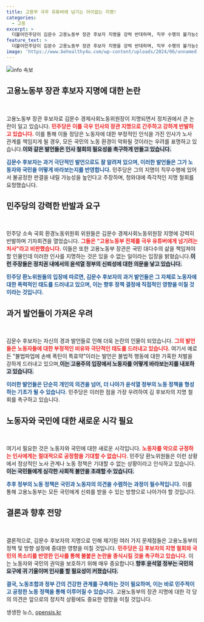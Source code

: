 ```yaml
---
title: 고용부 극우 유튜버에 넘기는 어이없는 지명!
categories:
  - 고용
excerpt: >
  더불어민주당이 김문수 고용노동부 장관 후보자 지명을 강력 반대하며, 직무 수행의 불가능성을 강조했다. 극우 발언이 충격을 주는 가운데, 노사관계의 정상화가 우려된다. 윤 대통령에게 지명 철회를 촉구!
feature_text: >
  더불어민주당이 김문수 고용노동부 장관 후보자 지명을 강력 반대하며, 직무 수행의 불가능성을 강조했다. 극우 발언이 충격을 주는 가운데, 노사관계의 정상화가 우려된다. 윤 대통령에게 지명 철회를 촉구!
image: 'https://www.behealthy4u.com/wp-content/uploads/2024/06/unnamed-file.png'
---
```


<p><img src="https://www.behealthy4u.com/wp-content/uploads/2024/06/unnamed-file.png" alt="info 속보" /></p>

<h2 data-ke-size="size26">고용노동부 장관 후보자 지명에 대한 논란</h2>

<p data-ke-size="size16">&nbsp;</p>

<p>고용노동부 장관 후보자로 김문수 경제사회노동위원장이 지명되면서 정치권에서 큰 논란이 일고 있습니다. <b><span style="color: #ee2323;">민주당은 이를 극우 인사의 장관 지명으로 간주하고 강하게 반발하고 있습니다.</span></b> 이를 통해 이들 정당은 노동자에 대한 부정적인 인식을 가진 인사가 노사 관계를 책임지게 될 경우, 모든 국민의 노동 환경이 악화될 것이라는 우려를 표명하고 있습니다.<b><span style="background-color: #21538527;">이와 같은 발언들은 인사 철회의 필요성을 촉구하게 만들고 있습니다.</span></b></p>

<p><b><span style="color: #1a5490;">김문수 후보자는 과거 극단적인 발언으로도 잘 알려져 있으며, 이러한 발언들은 그가 노동자와 국민을 어떻게 바라보는지를 반영합니다.</span></b> 민주당은 그의 지명이 직무수행에 있어서 불공정한 판결을 내릴 가능성을 높인다고 주장하며, 청와대에 즉각적인 지명 철회를 요청했습니다.</p>

<h2 data-ke-size="size26">민주당의 강력한 반발과 요구</h2>

<p data-ke-size="size16">&nbsp;</p>

<p>민주당 소속 국회 환경노동위원회 위원들은 김문수 경제사회노동위원장 지명에 강력히 반발하며 기자회견을 열었습니다. <b><span style="color: #ee2323;">그들은 "고용노동부 전체를 극우 유튜버에게 넘기려는 처사"라고 비판했습니다.</span></b> 이들은 또한 고용노동부 장관은 국민 대다수의 삶을 책임져야 할 인물인데 이러한 인사를 지명하는 것은 있을 수 없는 일이라는 입장을 밝혔습니다.<b><span style="background-color: #21538527;">이런 주장들은 정치권 내에서의 윤석열 정부의 신뢰성에 대한 의문을 낳고 있습니다.</span></b></p>

<p><b><span style="color: #1a5490;">민주당 환노위원들의 입장에 따르면, 김문수 후보자의 과거 발언들은 그 자체로 노동자에 대한 폭력적인 태도를 드러내고 있으며, 이는 향후 정책 결정에 직접적인 영향을 미칠 것이라는 것입니다.</span></b></p>

<h2 data-ke-size="size26">과거 발언들이 가져온 우려</h2>

<p data-ke-size="size16">&nbsp;</p>

<p>김문수 후보자는 자신의 경과 발언들로 인해 더욱 논란의 인물이 되었습니다. <b><span style="color: #ee2323;">그의 발언들은 노동자들에 대한 부정적인 비유와 극단적인 태도를 드러내고 있습니다.</span></b> 여기서 예로 든 "불법파업에 손배 폭탄이 특효약"이라는 발언은 불법적 행동에 대한 가혹한 처벌을 강하게 드러내고 있으며,<b><span style="background-color: #21538527;">이는 고용주의 입장에서 노동자를 어떻게 바라보는지를 내포하고 있습니다.</span></b></p>

<p><b><span style="color: #1a5490;">이러한 발언들은 단순히 개인의 의견을 넘어, 더 나아가 윤석열 정부의 노동 정책을 형성하는 기초가 될 수 있습니다.</span></b> 민주당은 이러한 점을 가장 우려하여 김 후보자의 지명 철회를 촉구하고 있습니다.</p>

<h2 data-ke-size="size26">노동자와 국민에 대한 새로운 시각 필요</h2>

<p data-ke-size="size16">&nbsp;</p>

<p>여기서 필요한 것은 노동자와 국민에 대한 새로운 시각입니다. <b><span style="color: #ee2323;">노동자를 악으로 규정하는 인사에게는 절대적으로 공정함을 기대할 수 없습니다.</span></b> 민주당 환노위원들은 이런 상황에서 정상적인 노사 관계나 노동 정책은 기대할 수 없는 상황이라고 인식하고 있습니다.<b><span style="background-color: #21538527;">이는 국민들에게 심각한 사회적 불안을 초래할 수 있습니다.</span></b></p>

<p><b><span style="color: #1a5490;">추후 정부의 노동 정책은 국민과 노동자의 의견을 수렴하는 과정이 필수적입니다.</span></b> 이를 통해 고용노동부는 모든 국민에게 신뢰를 받을 수 있는 방향으로 나아가야 할 것입니다.</p>

<h2 data-ke-size="size26">결론과 향후 전망</h2>

<p data-ke-size="size16">&nbsp;</p>

<p>결론적으로, 김문수 후보자의 지명으로 인해 제기된 여러 가지 문제점들은 고용노동부의 정책 및 방향 설정에 중대한 영향을 미칠 것입니다. <b><span style="color: #ee2323;">민주당은 김 후보자의 지명 철회와 국민의 목소리를 반영한 인사를 통해 불붙은 논란을 종식시킬 것을 촉구하고 있습니다.</span></b> 이는 노동자와 국민의 권익을 보호하기 위해 매우 중요합니다.<b><span style="background-color: #21538527;">향후 윤석열 정부는 국민의 요구에 귀 기울이며 인사를 할 필요성이 커졌습니다.</span></b></p>

<p><b><span style="color: #1a5490;">결국, 노동조합과 정부 간의 건강한 관계를 구축하는 것이 필요하며, 이는 바로 민주적이고 공정한 노동 정책을 통해 이루어질 수 있습니다.</span></b> 고용노동부의 장관 지명에 대한 각 당의 의견은 앞으로의 정치적 상황에도 중요한 영향을 미칠 것입니다.</p>
생생한 뉴스, <a href="https://opensis.kr" rel="dofollow">opensis.kr</a>


